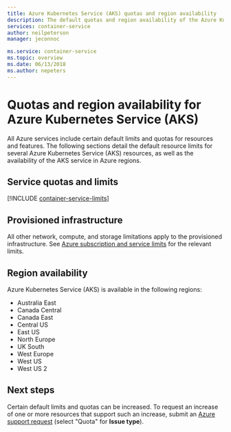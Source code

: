 ```yaml
---
title: Azure Kubernetes Service (AKS) quotas and region availability
description: The default quotas and region availability of the Azure Kubernetes Service (AKS).
services: container-service
author: neilpeterson
manager: jeconnoc

ms.service: container-service
ms.topic: overview
ms.date: 06/13/2018
ms.author: nepeters
---
```

# Quotas and region availability for Azure Kubernetes Service (AKS)

All Azure services include certain default limits and quotas for resources and features. The following sections detail the default resource limits for several Azure Kubernetes Service (AKS) resources, as well as the availability of the AKS service in Azure regions.

## Service quotas and limits

[!INCLUDE [container-service-limits](../../includes/container-service-limits.md)]

## Provisioned infrastructure

All other network, compute, and storage limitations apply to the provisioned infrastructure. See [Azure subscription and service limits](../azure-subscription-service-limits.md) for the relevant limits.

## Region availability

Azure Kubernetes Service (AKS) is available in the following regions:

- Australia East
- Canada Central
- Canada East
- Central US
- East US
- North Europe
- UK South
- West Europe
- West US
- West US 2

## Next steps

Certain default limits and quotas can be increased. To request an increase of one or more resources that support such an increase, submit an [Azure support request][azure-support] (select "Quota" for **Issue type**).

<!-- LINKS - External -->
[azure-support]: https://ms.portal.azure.com/#blade/Microsoft_Azure_Support/HelpAndSupportBlade/newsupportrequest
